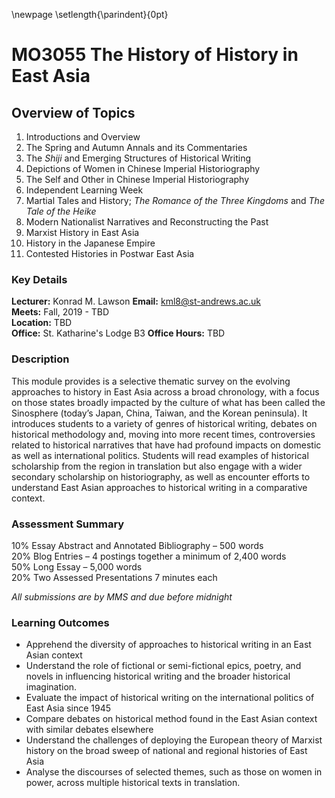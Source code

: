 \newpage
\setlength{\parindent}{0pt}
# MO3055 The History of History in East Asia

## Overview of Topics

1. Introductions and Overview
2. The Spring and Autumn Annals and its Commentaries
3. The *Shiji* and Emerging Structures of Historical Writing
4. Depictions of Women in Chinese Imperial Historiography
5. The Self and Other in Chinese Imperial Historiography
6. Independent Learning Week
7. Martial Tales and History; *The Romance of the Three Kingdoms* and *The Tale of the Heike*
8. Modern Nationalist Narratives and Reconstructing the Past
9. Marxist History in East Asia
10. History in the Japanese Empire
11. Contested Histories in Postwar East Asia

### Key Details

**Lecturer:** Konrad M. Lawson **Email:** kml8@st-andrews.ac.uk  
**Meets:** Fall, 2019 - TBD  
**Location:** TBD  
**Office:** St. Katharine's Lodge B3  **Office Hours:** TBD  

### Description
This module provides is a selective thematic survey on the evolving approaches to history in East Asia across a broad chronology, with a focus on those states broadly impacted by the culture of what has been called the Sinosphere (today’s Japan, China, Taiwan, and the Korean peninsula). It introduces students to a variety of genres of historical writing, debates on historical methodology and, moving into more recent times, controversies related to historical narratives that have had profound impacts on domestic as well as international politics. Students will read examples of historical scholarship from the region in translation but also engage with a wider secondary scholarship on historiography, as well as encounter efforts to understand East Asian approaches to historical writing in a comparative context.  

### Assessment Summary

10% Essay Abstract and Annotated Bibliography – 500 words   
20% Blog Entries – 4 postings together a minimum of 2,400 words  
50% Long Essay – 5,000 words   
20% Two Assessed Presentations 7 minutes each      

*All submissions are by MMS and due before midnight*

### Learning Outcomes

- Apprehend the diversity of approaches to historical writing in an East Asian context
-  Understand the role of fictional or semi-fictional epics, poetry, and novels in influencing historical writing and the broader historical imagination.
- Evaluate the impact of historical writing on the international politics of East Asia since 1945
- Compare debates on historical method found in the East Asian context with similar debates elsewhere
- Understand the challenges of deploying the European theory of Marxist history on the broad sweep of national and regional histories of East Asia
- Analyse the discourses of selected themes, such as those on women in power, across multiple historical texts in translation.

